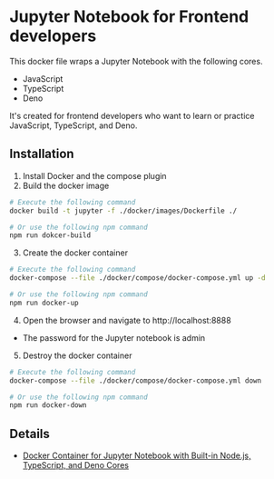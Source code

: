 # Jupyter Notebook for Frontend developers
This docker file wraps a Jupyter Notebook with the following cores.
* JavaScript
* TypeScript
* Deno

It's created for frontend developers who want to learn or practice JavaScript, TypeScript, and Deno.

## Installation
1. Install Docker and the compose plugin
2. Build the docker image
```bash
# Execute the following command 
docker build -t jupyter -f ./docker/images/Dockerfile ./

# Or use the following npm command 
npm run dokcer-build
```

3. Create the docker container
```bash
# Execute the following command 
docker-compose --file ./docker/compose/docker-compose.yml up -d

# Or use the following npm command 
npm run docker-up
```

4. Open the browser and navigate to http://localhost:8888
  * The password for the Jupyter notebook is admin
5. Destroy the docker container
```bash
# Execute the following command 
docker-compose --file ./docker/compose/docker-compose.yml down

# Or use the following npm command 
npm run docker-down
```

## Details
* [Docker Container for Jupyter Notebook with Built-in Node.js, TypeScript, and Deno Cores](https://medium.com/a-layman/docker-container-for-jupyter-notebook-with-built-in-node-js-typescript-and-deno-cores-7106dc89c704)